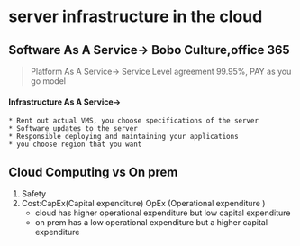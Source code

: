 # server infrastructure in the cloud
## Software As A Service-> Bobo Culture,office 365
> Platform As A Service-> Service Level agreement 99.95%, PAY as you go model
#### Infrastructure As A Service-> 
	* Rent out actual VMS, you choose specifications of the server
	* Software updates to the server
	* Responsible deploying and maintaining your applications
	* you choose region that you want

## Cloud Computing vs On prem
1. Safety
2. Cost:CapEx(Capital expenditure) OpEx (Operational expenditure )
	* cloud has higher operational expenditure but low capital expenditure
	* on prem has a low operational expenditure but a higher capital expenditure
